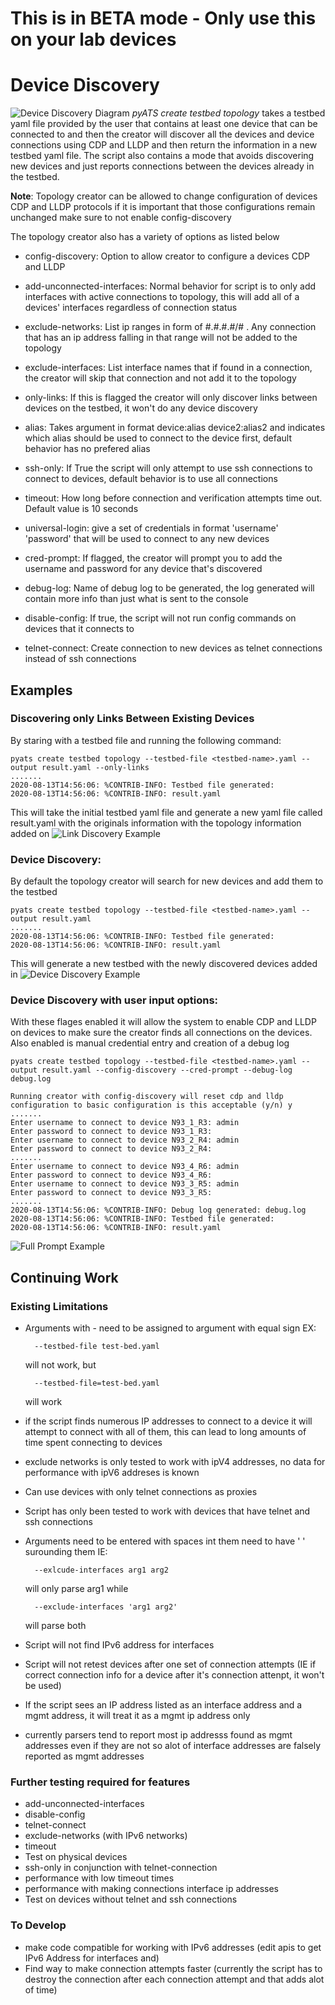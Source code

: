 # This is in BETA mode - Only use this on your lab devices
# Device Discovery

![Device Discovery Diagram](./img/DD_Diagram.png)
*pyATS create testbed topology* takes a testbed yaml file provided by the user that contains at least one device that can be connected to and then the creator will discover all the devices and device connections using CDP and LLDP  and then return the information in a new  testbed yaml file. The script also contains a mode that avoids discovering new devices and just reports connections between the devices already in the testbed. 

**Note**: Topology creator can be allowed to change configuration of devices CDP and LLDP protocols if it is important that those configurations remain unchanged make sure to not enable config-discovery

The topology creator also has a variety of options as listed below
- config-discovery: Option to allow creator to configure a devices CDP and LLDP

- add-unconnected-interfaces: Normal behavior for script is to only add interfaces with active connections to topology, this will add all of a devices' interfaces regardless of connection status

- exclude-networks: List ip ranges in form of #.#.#.#/# . Any connection that has an ip address falling in that range will not be added to the topology

- exclude-interfaces: List interface names that if found in a connection, the creator will skip that connection and not add it to the topology

- only-links: If this is flagged the creator will only discover links between devices on the testbed, it won't do any device discovery

- alias: Takes argument in format device:alias device2:alias2  and indicates which alias should be used to connect to the device first, default behavior has no prefered alias

- ssh-only: If True the script will only attempt to use ssh connections to connect to devices, default behavior is to use all connections

- timeout: How long before connection and verification attempts time out. Default value is 10 seconds

- universal-login: give a set of credentials in format 'username' 'password' that will be used to connect to any new devices

- cred-prompt: If flagged, the creator will prompt you to add the username and password for any device that's discovered

- debug-log: Name of debug log to be generated, the log generated will contain more info than just what is sent to the console

- disable-config: If true, the script will not run config commands on devices that it connects to

- telnet-connect: Create connection to new devices as telnet connections instead of ssh connections

## Examples
### Discovering only Links Between Existing Devices
By staring with a testbed file and running the following command:

    pyats create testbed topology --testbed-file <testbed-name>.yaml --output result.yaml --only-links
    .......
    2020-08-13T14:56:06: %CONTRIB-INFO: Testbed file generated:
    2020-08-13T14:56:06: %CONTRIB-INFO: result.yaml
This will take the initial testbed yaml file and generate a new yaml file called result.yaml with the originals information with the topology information added on
![Link Discovery Example](./img/DDonlylinks.png)

### Device Discovery:
By default the topology creator will search for new devices and add them to the  testbed

    pyats create testbed topology --testbed-file <testbed-name>.yaml --output result.yaml
    .......
    2020-08-13T14:56:06: %CONTRIB-INFO: Testbed file generated:
    2020-08-13T14:56:06: %CONTRIB-INFO: result.yaml
This will generate a new testbed with the newly discovered devices added in
![Device Discovery Example](./img/DDdiscovery.png)

### Device Discovery with user input options:
With these flages enabled it will allow the system to enable CDP and LLDP on devices to make sure the creator finds all connections on the devices. Also enabled is manual credential entry and creation of a debug log

    pyats create testbed topology --testbed-file <testbed-name>.yaml --output result.yaml --config-discovery --cred-prompt --debug-log debug.log
    
    Running creator with config-discovery will reset cdp and lldp configuration to basic configuration is this acceptable (y/n) y
    .......
    Enter username to connect to device N93_1_R3: admin
    Enter password to connect to device N93_1_R3:
    Enter username to connect to device N93_2_R4: admin
    Enter password to connect to device N93_2_R4:
    .......
    Enter username to connect to device N93_4_R6: admin
    Enter password to connect to device N93_4_R6:
    Enter username to connect to device N93_3_R5: admin
    Enter password to connect to device N93_3_R5:
    .......
    2020-08-13T14:56:06: %CONTRIB-INFO: Debug log generated: debug.log
    2020-08-13T14:56:06: %CONTRIB-INFO: Testbed file generated:
    2020-08-13T14:56:06: %CONTRIB-INFO: result.yaml
![Full Prompt Example](./img/DDconfigcred.png)

## Continuing Work

### Existing Limitations
- Arguments with - need to be assigned to argument with equal sign EX: 

        --testbed-file test-bed.yaml 
    will not work, but 
    
        --testbed-file=test-bed.yaml 
    will work

- if the script finds numerous IP addresses to connect to a device it will attempt to connect with all of them, this can lead to long amounts of time spent connecting to devices
- exclude networks is only tested to work with ipV4 addresses, no data for performance with ipV6 addreses is known
- Can use devices with only telnet connections as proxies
- Script has only been tested  to work with devices that have telnet and ssh connections
- Arguments need to be entered with spaces int them need to have ' ' surounding them IE: 
        
        --exlcude-interfaces arg1 arg2
    will only parse arg1 while

        --exclude-interfaces 'arg1 arg2'
    will parse both
- Script will not find IPv6 address for interfaces
- Script will not retest devices after one set of connection attempts (IE if correct connection info for a device after it's connection attenpt, it won't be used)
- If the script sees an IP address listed as an interface address and a mgmt address, it will treat it as a mgmt ip address only
- currently parsers tend to report most ip addresss found as mgmt addresses even if they are not so alot of interface addresses are falsely reported as mgmt addresses

### Further testing required for features
- add-unconnected-interfaces
- disable-config
- telnet-connect
- exclude-networks (with IPv6 networks)
- timeout
- Test on physical devices
- ssh-only in conjunction with telnet-connection
- performance with low timeout times
- performance with making connections interface ip addresses
- Test on devices without telnet and ssh connections 


### To Develop 
- make code compatible for working with IPv6 addresses (edit apis to get IPv6 Address for interfaces and)
- Find way to make connection attempts faster (currently the script has to destroy the connection after each connection attempt and that adds alot of time)
